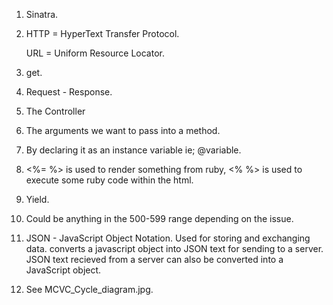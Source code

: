 1.  Sinatra.

2.  HTTP = HyperText Transfer Protocol.

    URL = Uniform Resource Locator.

3.  get.

4.  Request - Response.

5.  The Controller

6.  The arguments we want to pass into a method.

7.  By declaring it as an instance variable ie; @variable.

8.  <%= %> is used to render something from ruby, <% %> is used to execute some ruby code within the html.

9.  Yield.

10. Could be anything in the 500-599 range depending on the issue.

11. JSON - JavaScript Object Notation.  Used for storing and exchanging data. converts a javascript object into JSON text for sending to a server.  JSON text recieved from a server can also be converted into a JavaScript object.

12. See MCVC_Cycle_diagram.jpg.
